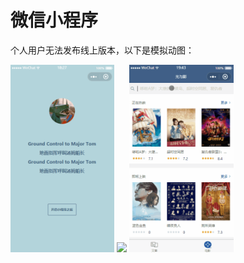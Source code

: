 # 微信小程序
个人用户无法发布线上版本，以下是模拟动图：

<img src='readme/0.gif' width="33%"> </img><img src='readme/1.gif' width="33%"> </img><img src='readme/2.gif' width="33%"></img>
